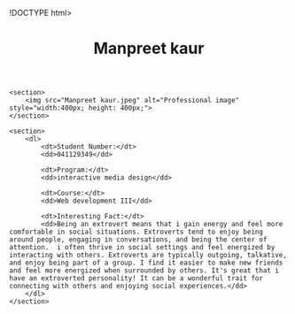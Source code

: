 !DOCTYPE html>
<html lang="en">
<head>
    <meta charset="UTF-8">
    <meta name="viewport" content="width=device-width, initial-scale=1.0">
    <title>Full name</title>
</head>
<body>
    <header>
        <h1>Manpreet kaur</h1>
    </header>

    <section>
        <img src="Manpreet kaur.jpeg" alt="Professional image" style="width:400px; height: 400px;">
    </section>

    <section>
        <dl>
            <dt>Student Number:</dt>
            <dd>041129349</dd>

            <dt>Program:</dt>
            <dd>interactive media design</dd>

            <dt>Course:</dt>
            <dd>Web development III</dd>

            <dt>Interesting Fact:</dt>
            <dd>Being an extrovert means that i gain energy and feel more comfortable in social situations. Extroverts tend to enjoy being around people, engaging in conversations, and being the center of attention.  i often thrive in social settings and feel energized by interacting with others. Extroverts are typically outgoing, talkative, and enjoy being part of a group. I find it easier to make new friends and feel more energized when surrounded by others. It's great that i have an extroverted personality! It can be a wonderful trait for connecting with others and enjoying social experiences.</dd>
        </dl>
    </section>
</body>
</html>
